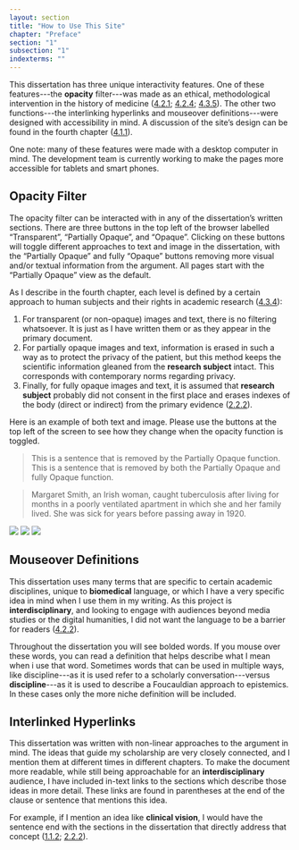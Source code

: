 ```yaml
---
layout: section
title: "How to Use This Site"
chapter: "Preface"
section: "1"
subsection: "1"
indexterms: ""
---
```


This dissertation has three unique interactivity features. One of these features---the <span data-tooltip aria-haspopup="true" class="has-tip" data-disable-hover="false" tabindex="1" title="Opacity is a rights-based philosophical framework that assumes humans have a right to not be known in knowledge systems."><b>opacity</b></span> filter---was made as an ethical, methodological intervention in the history of medicine (<a href="{{ site.baseurl }}/dissertation/4_2_1}}">4.2.1</a>; <a href="{{ site.baseurl }}/dissertation/4_2_4}}">4.2.4</a>; <a href="{{ site.baseurl }}/dissertation/4_3_5}}">4.3.5</a>). The other two functions---the interlinking hyperlinks and mouseover definitions---were designed with accessibility in mind. A discussion of the site’s design can be found in the fourth chapter (<a href="{{ site.baseurl }}/dissertation/4_1_1}}">4.1.1</a>).

One note: many of these features were made with a desktop computer in mind. The development team is currently working to make the pages more accessible for tablets and smart phones.

## Opacity Filter

The opacity filter can be interacted with in any of the dissertation’s written sections. There are three buttons in the top left of the browser labelled “Transparent”, “Partially Opaque”, and “Opaque”. Clicking on these buttons will toggle different approaches to text and image in the dissertation, with the “Partially Opaque” and fully “Opaque” buttons removing more visual and/or textual information from the argument. All pages start with the “Partially Opaque” view as the default.

As I describe in the fourth chapter, each level is defined by a certain approach to human subjects and their rights in academic research (<a href="{{ site.baseurl }}/dissertation/4_3_4}}">4.3.4</a>):

1. For transparent (or non-opaque) images and text, there is no filtering whatsoever. It is just as I have written them or as they appear in the primary document.
2. For partially opaque images and text, information is erased in such a way as to protect the privacy of the patient, but this method keeps the scientific information gleaned from the <span data-tooltip aria-haspopup="true" class="has-tip" data-disable-hover="false" tabindex="1" title="I use the term 'research subject' to refer to a specific relationship between a researcher and the person or people they research. The 'subject' is a pun on the monarchal subject, someone who has no agency under the spectacular power of the sovereign. In this relationship, the researcher has power over their research subject to define and describe the person within a set knowledge system."><b>research subject</b></span> intact. This corresponds with contemporary norms regarding privacy.
3. Finally, for fully opaque images and text, it is assumed that <span data-tooltip aria-haspopup="true" class="has-tip" data-disable-hover="false" tabindex="1" title="I use the term 'research subject' to refer to a specific relationship between a researcher and the person or people they research. The 'subject' is a pun on the monarchal subject, someone who has no agency under the spectacular power of the sovereign. In this relationship, the researcher has power over their research subject to define and describe the person within a set knowledge system."><b>research subject</b></span> probably did not consent in the first place and erases indexes of the body (direct or indirect) from the primary evidence (<a href="{{ site.baseurl }}/dissertation/2_2_2}}">2.2.2</a>).

Here is an example of both text and image. Please use the buttons at the top left of the screen to see how they change when the opacity function is toggled.

><span class="opaque-lines"><span class="partial-lines">This is a sentence that is removed by the Partially Opaque function.</span> This is a sentence that is removed by both the Partially Opaque and fully Opaque function.</span>

><span class="opaque-lines"><span class="partial-lines">Margaret Smith</span>, an Irish woman, caught tuberculosis after living for months in a poorly ventilated apartment in which she and her family lived. She was sick for years before passing away in 1920.</span>

<img id="Brandt_ADirectoryofInstitutionsa_1904_161b" class="opaque" src="{{ site.baseurl }}/assets/img/Brandt_ADirectoryofInstitutionsa_1904_161b_full.jpg">

<img id="Brandt_ADirectoryofInstitutionsa_1904_161b" class="transparent" src="{{ site.baseurl }}/assets/img/Brandt_ADirectoryofInstitutionsa_1904_161b.jpg">

<img id="Brandt_ADirectoryofInstitutionsa_1904_161b" class="partially-opaque" src="{{ site.baseurl }}/assets/img/Brandt_ADirectoryofInstitutionsa_1904_161b_partial.jpg">

## Mouseover Definitions

This dissertation uses many terms that are specific to certain academic disciplines, unique to <span data-tooltip aria-haspopup="true" class="has-tip" data-disable-hover="false" tabindex="1" title="Biomedicine is an approach to health that uses scientific approaches to evidence-based medicine, with an emphasis on generalized treatments with surgical and pharmaceutical methods. It combines knowledge from a range of scientific disciplines, like biology, chemistry, physiology, pathology, as part of its evidence-based and causal claims."><b>biomedical</b></span> language, or which I have a very specific idea in mind when I use them in my writing.  As this project is <span data-tooltip aria-haspopup="true" class="has-tip" data-disable-hover="false" tabindex="1" title="I use the term interdisciplinary (as opposed to multidisciplinary) in this dissertation to convey how different methodologies and frameworks guide my research."><b>interdisciplinary</b></span>, and looking to engage with audiences beyond media studies or the digital humanities, I did not want the language to be a barrier for readers (<a href="{{ site.baseurl }}/dissertation/4_2_2}}">4.2.2</a>).

Throughout the dissertation you will see bolded words. If you mouse over these words, you can read a definition that helps describe what I mean when i use that word. Sometimes words that can be used in multiple ways, like discipline---as it is used refer to a scholarly conversation---versus <span data-tooltip aria-haspopup="true" class="has-tip" data-disable-hover="false" tabindex="1" title="Discipline is used here in the Foucauldian sense. It is a pun that links forced discipline with the idea of a discipline of knowledge. Disciplining is a process where certain phenomena are made understandable through demarcation and definition in an academic field."><b>discipline</b></span>---as it is used to describe a Foucauldian approach to epistemics. In these cases only the more niche definition will be included. 

## Interlinked Hyperlinks

This dissertation was written with non-linear approaches to the argument in mind. The ideas that guide my scholarship are very closely connected, and I mention them at different times in different chapters. To make the document more readable, while still being approachable for an <span data-tooltip aria-haspopup="true" class="has-tip" data-disable-hover="false" tabindex="1" title="I use the term interdisciplinary (as opposed to multidisciplinary) in this dissertation to convey how different methodologies and frameworks guide my research."><b>interdisciplinary</b></span> audience, I have included in-text links to the sections which describe those ideas in more detail. These links are found in parentheses at the end of the clause or sentence that mentions this idea.

For example, if I mention an idea like <span data-tooltip aria-haspopup="true" class="has-tip" data-disable-hover="false" tabindex="1" title="The clinical gaze refers to an ocular practice used by medical professionals to diagnose disease. It relies on a process of seeing the patient in relation to an idealized image of human anatomy. This process alienates the patient, turning them into a collection of pathologies rather than a human person."><b>clinical vision</b></span>, I would have the sentence end with the sections in the dissertation that directly address that concept (<a href="{{ site.baseurl }}/dissertation/1_1_2}}">1.1.2</a>; <a href="{{ site.baseurl }}/dissertation/2_2_2}}">2.2.2</a>).